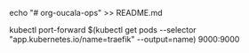 echo "# org-oucala-ops" >> README.md

kubectl port-forward $(kubectl get pods --selector "app.kubernetes.io/name=traefik" --output=name) 9000:9000

